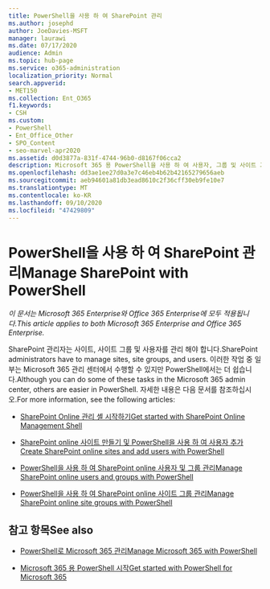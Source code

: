 ```yaml
---
title: PowerShell을 사용 하 여 SharePoint 관리
ms.author: josephd
author: JoeDavies-MSFT
manager: laurawi
ms.date: 07/17/2020
audience: Admin
ms.topic: hub-page
ms.service: o365-administration
localization_priority: Normal
search.appverid:
- MET150
ms.collection: Ent_O365
f1.keywords:
- CSH
ms.custom:
- PowerShell
- Ent_Office_Other
- SPO_Content
- seo-marvel-apr2020
ms.assetid: d0d3877a-831f-4744-96b0-d8167f06cca2
description: Microsoft 365 용 PowerShell을 사용 하 여 사용자, 그룹 및 사이트 그룹을 관리 하는 방법에 대해 알아봅니다.
ms.openlocfilehash: dd3ae1ee27d0a3e7c46eb4b62b42165279656aeb
ms.sourcegitcommit: aeb94601a81db3ead8610c2f36cff30eb9fe10e7
ms.translationtype: MT
ms.contentlocale: ko-KR
ms.lasthandoff: 09/10/2020
ms.locfileid: "47429809"
---
```

# <a name="manage-sharepoint-with-powershell"></a><span data-ttu-id="e3b08-103">PowerShell을 사용 하 여 SharePoint 관리</span><span class="sxs-lookup"><span data-stu-id="e3b08-103">Manage SharePoint with PowerShell</span></span>

<span data-ttu-id="e3b08-104">*이 문서는 Microsoft 365 Enterprise와 Office 365 Enterprise에 모두 적용됩니다.*</span><span class="sxs-lookup"><span data-stu-id="e3b08-104">*This article applies to both Microsoft 365 Enterprise and Office 365 Enterprise.*</span></span>

<span data-ttu-id="e3b08-105">SharePoint 관리자는 사이트, 사이트 그룹 및 사용자를 관리 해야 합니다.</span><span class="sxs-lookup"><span data-stu-id="e3b08-105">SharePoint administrators have to manage sites, site groups, and users.</span></span> <span data-ttu-id="e3b08-106">이러한 작업 중 일부는 Microsoft 365 관리 센터에서 수행할 수 있지만 PowerShell에서는 더 쉽습니다.</span><span class="sxs-lookup"><span data-stu-id="e3b08-106">Although you can do some of these tasks in the Microsoft 365 admin center, others are easier in PowerShell.</span></span> <span data-ttu-id="e3b08-107">자세한 내용은 다음 문서를 참조하십시오.</span><span class="sxs-lookup"><span data-stu-id="e3b08-107">For more information, see the following articles:</span></span>

- [<span data-ttu-id="e3b08-108">SharePoint Online 관리 셸 시작하기</span><span class="sxs-lookup"><span data-stu-id="e3b08-108">Get started with SharePoint Online Management Shell</span></span>](https://docs.microsoft.com/powershell/sharepoint/sharepoint-online/connect-sharepoint-online?view=sharepoint-ps)
  
- [<span data-ttu-id="e3b08-109">SharePoint online 사이트 만들기 및 PowerShell을 사용 하 여 사용자 추가</span><span class="sxs-lookup"><span data-stu-id="e3b08-109">Create SharePoint online sites and add users with PowerShell</span></span>](create-sharepoint-sites-and-add-users-with-powershell.md)
    
- [<span data-ttu-id="e3b08-110">PowerShell을 사용 하 여 SharePoint online 사용자 및 그룹 관리</span><span class="sxs-lookup"><span data-stu-id="e3b08-110">Manage SharePoint online users and groups with PowerShell</span></span>](manage-sharepoint-users-and-groups-with-powershell.md)
    
- [<span data-ttu-id="e3b08-111">PowerShell을 사용 하 여 SharePoint online 사이트 그룹 관리</span><span class="sxs-lookup"><span data-stu-id="e3b08-111">Manage SharePoint online site groups with PowerShell</span></span>](manage-sharepoint-site-groups-with-powershell.md)
    
## <a name="see-also"></a><span data-ttu-id="e3b08-112">참고 항목</span><span class="sxs-lookup"><span data-stu-id="e3b08-112">See also</span></span>

- [<span data-ttu-id="e3b08-113">PowerShell로 Microsoft 365 관리</span><span class="sxs-lookup"><span data-stu-id="e3b08-113">Manage Microsoft 365 with PowerShell</span></span>](manage-microsoft-365-with-microsoft-365-powershell.md)

- [<span data-ttu-id="e3b08-114">Microsoft 365 용 PowerShell 시작</span><span class="sxs-lookup"><span data-stu-id="e3b08-114">Get started with PowerShell for Microsoft 365</span></span>](getting-started-with-microsoft-365-powershell.md)
